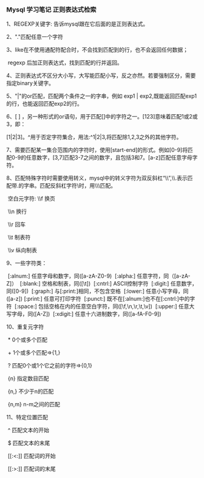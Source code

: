 ### Mysql 学习笔记  正则表达式检索

1、REGEXP关键字: 告诉mysql跟在它后面的是正则表达式。

2、"."匹配任意一个字符

3、like在不使用通配符配合时，不会找到匹配到的行，也不会返回任何数据；

​     regexp 后加正则表达式，找到匹配的行并返回。

4、正则表达式不区分大小写，大写能匹配小写，反之亦然。若要强制区分，需要指定binary关键字。

5、"|"的or匹配，匹配两个条件之一的字串，例如 exp1 | exp2,既能返回匹配exp1的行，也能返回匹配exp2的行。

6、[ ] ，另一种形式的or语句，用于匹配[]中的字符之一。[123]意味着匹配1或2或3，即：

[1|2|3]。^用于否定字符集合，用法:^1|2|3,将匹配除1,2,3之外的其他字符。

7、需要匹配某一集合范围内的字符时，使用[start-end]的形式。例如[0-9]将匹配0-9的任意数字，[3,7]匹配3-7之间的数字，且包括3和7。[a-z]匹配任意字母字符。

8、匹配特殊字符时需要使用转义，mysql中的转义字符为双反斜杠“\\\\”,\\\\.表示匹配带.的字串。匹配反斜杠字符\\时，用\\\\\匹配。

​      空白元字符: \\\f   换页

​                           \\\n   换行

​                           \\\r    回车

​                           \\\t    制表符

​                           \\\v    纵向制表

9、一些字符类：

​     [:alnum:]       任意字母和数字，同([a-zA-Z0-9)
​     [:alpha:]        任意字符，同（[a-zA-Z]）
​     [:blank:]        空格和制表，同([\\t])
​     [:cntrl:]          ASCII控制字符
​     [:digit:]          任意数字，同([0-9])
​     [:graph:]       与[:print:]相同，不包含空格
​     [:lower:]        任意小写字母，同([a-z])
​     [:print:]         任意可打印字符
​     [:punct:]        既不在[:alnum:]也不在[:cntrl:]中的字符
​     [:space:]        包括空格在内的任意空白字符，同([\\f,\\n,\\r,\\t,\\v])
​     [:upper:]       任意大写字母，同([A-Z])
​     [:xdigit:]        任意十六进制数字，同([a-fA-F0-9])

10、重复元字符

​         *              0个或多个匹配

​         +              1个或多个匹配=>{1,}

​         ?               匹配0个或1个它之前的字符=>{0,1}

​        {n}            指定数目匹配

​        {n,}           不少于n的匹配

​        {n,m}        n-m之间的匹配



11、特定位置匹配

​         ^   匹配文本的开始

​         $  匹配文本的末尾

​     [[:<:]]  匹配词的开始

​     [[:>:]]  匹配词的末尾